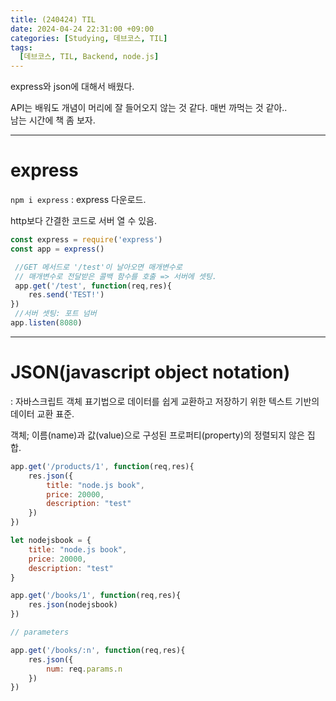 ```yaml
---
title: (240424) TIL
date: 2024-04-24 22:31:00 +09:00
categories: [Studying, 데브코스, TIL]
tags: 
  [데브코스, TIL, Backend, node.js]
---
```


express와 json에 대해서 배웠다. <div>API는 배워도 개념이 머리에 잘 들어오지 않는 것 같다. 매번 까먹는 것 같아..<div>남는 시간에 책 좀 보자.

---

<div>
<div>

express
===
`npm i express` : express 다운로드.

http보다 간결한 코드로 서버 열 수 있음.

```jsx
const express = require('express')
const app = express()

 //GET 메서드로 '/test'이 날아오면 매개변수로
 // 매개변수로 전달받은 콜백 함수를 호출 => 서버에 셋팅.
 app.get('/test', function(req,res){
    res.send('TEST!')
})
 //서버 셋팅: 포트 넘버
app.listen(8080)
```
---

JSON(javascript object notation)
===
: 자바스크립트 객체 표기법으로 데이터를 쉽게 교환하고 저장하기 위한 텍스트 기반의 데이터 교환 표준.

객체; 이름(name)과 값(value)으로 구성된 프로퍼티(property)의 정렬되지 않은 집합.

```jsx
app.get('/products/1', function(req,res){
    res.json({
        title: "node.js book",
        price: 20000,
        description: "test"
    })
})
```
```jsx
let nodejsbook = {
    title: "node.js book",
    price: 20000,
    description: "test"
}

app.get('/books/1', function(req,res){
    res.json(nodejsbook)
})
```

<div>

```jsx
// parameters

app.get('/books/:n', function(req,res){
    res.json({
        num: req.params.n
    })
})
```

